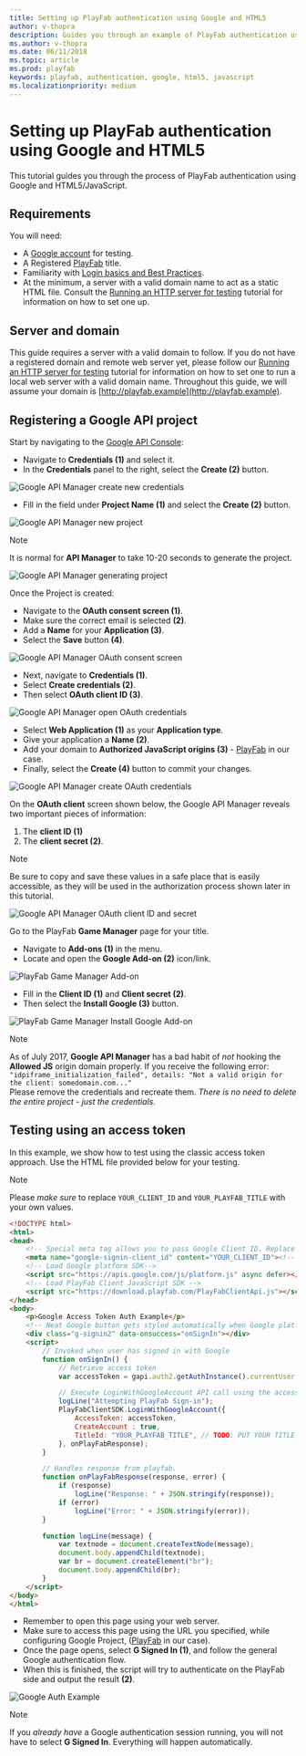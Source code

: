 ```yaml
---
title: Setting up PlayFab authentication using Google and HTML5
author: v-thopra
description: Guides you through an example of PlayFab authentication using Google and HTML5.
ms.author: v-thopra
ms.date: 06/11/2018
ms.topic: article
ms.prod: playfab
keywords: playfab, authentication, google, html5, javascript
ms.localizationpriority: medium
---
```


# Setting up PlayFab authentication using Google and HTML5

This tutorial guides you through the process of PlayFab authentication using Google and HTML5/JavaScript.

## Requirements

You will need:

- A [Google account](https://google.com/) for testing.
- A Registered [PlayFab](https://playfab.com/) title.
- Familiarity with [Login basics and Best Practices](../../authentication/login/login-basics-best-practices.md).
- At the minimum, a server with a valid domain name to act as a static HTML file. Consult the [Running an HTTP server for testing](running-an-http-server-for-testing.md) tutorial for information on how to set one up.

## Server and domain

This guide requires a server with a valid domain to follow. If you do not have a registered domain and remote web server yet, please follow our [Running an HTTP server for testing](running-an-http-server-for-testing.md) tutorial for information on how to set one to run a local web server with a valid domain name. Throughout this guide, we will assume your domain is [http://playfab.example](http://playfab.example).

## Registering a Google API project

Start by navigating to the [Google API Console](https://console.developers.google.com/):

- Navigate to **Credentials (1)** and select it.
- In the **Credentials** panel to the right, select the **Create (2)** button.

![Google API Manager create new credentials](media/tutorials/google-html5/create-new-credentials.png)  

- Fill in the field under **Project Name (1)** and select the **Create (2)** button.

![Google API Manager new project](media/tutorials/google-html5/create-new-project.png)  

> [!NOTE]
> It is normal for **API Manager** to take 10-20 seconds to generate the project.

![Google API Manager generating project](media/tutorials/google-html5/generating-project.png)  

Once the Project is created:

- Navigate to the **OAuth consent screen (1)**.
- Make sure the correct email is selected **(2)**.
- Add a **Name** for your **Application (3)**.
- Select the **Save** button **(4)**.

![Google API Manager OAuth consent screen](media/tutorials/google-html5/oauth-consent-screen.png)  

- Next, navigate to **Credentials (1)**.
- Select **Create credentials (2)**.
- Then select **OAuth client ID (3)**.

![Google API Manager open OAuth credentials](media/tutorials/google-html5/open-oauth-credentials.png)  

- Select **Web Application (1)** as your **Application type**.
- Give your application a **Name (2)**.
- Add your domain to **Authorized JavaScript origins (3)**  - [PlayFab](http://playfab.example) in our case.
- Finally, select the **Create (4)** button to commit your changes.

![Google API Manager create OAuth credentials](media/tutorials/google-html5/create-oauth-credentials.png)  

On the **OAuth client** screen shown below, the Google API Manager reveals two important pieces of information:

1. The **client ID (1)**
2. The **client secret (2)**.

> [!NOTE]
> Be sure to copy and save these values in a safe place that is easily accessible, as they will be used in the authorization process shown later in this tutorial.

![Google API Manager OAuth client ID and secret](media/tutorials/google-html5/oauth-client-credentials.png)  

Go to the PlayFab **Game Manager** page for your title.

- Navigate to **Add-ons (1)** in the menu.
- Locate and open the **Google Add-on (2)** icon/link.

![PlayFab Game Manager Add-on](media/tutorials/google-html5/open-google-add-on.png)  

- Fill in the **Client ID (1)** and **Client secret (2)**.
- Then select the **Install Google (3)** button.

![PlayFab Game Manager Install Google Add-on](media/tutorials/google-html5/install-google-add-on.png)  

> [!NOTE]
> As of July 2017, **Google API Manager** has a bad habit of *not* hooking the **Allowed JS** origin domain properly. If you receive the following error:  
> `"idpiframe_initialization_failed", details: "Not a valid origin for the client: somedomain.com..."`  
> Please remove the credentials and recreate them. *There is no need to delete the entire project - just the credentials.*

## Testing using an access token

In this example, we show how to test using the classic access token approach. Use the HTML file provided below for your testing.

> [!NOTE]
> Please *make sure* to replace `YOUR_CLIENT_ID` and `YOUR_PLAYFAB_TITLE` with your own values.

```html
<!DOCTYPE html>
<html>
<head>
    <!-- Special meta tag allows you to pass Google Client ID. Replace the content attribute value with your own Client Id -->
    <meta name="google-signin-client_id" content="YOUR_CLIENT_ID"><!-- // TODO: PUT YOUR GOOGLE CLIENT_ID HERE! -->
    <!-- Load Google platform SDK-->
    <script src="https://apis.google.com/js/platform.js" async defer></script>
    <!-- Load PlayFab Client JavaScript SDK -->
    <script src="https://download.playfab.com/PlayFabClientApi.js"></script>
</head>
<body>
    <p>Google Access Token Auth Example</p>
    <!-- Neat Google button gets styled automatically when Google platform SDK is loaded -->
    <div class="g-signin2" data-onsuccess="onSignIn"></div>
    <script>
        // Invoked when user has signed in with Google
        function onSignIn() {
            // Retrieve access token
            var accessToken = gapi.auth2.getAuthInstance().currentUser.get().getAuthResponse(true).access_token;

            // Execute LoginWithGoogleAccount API call using the access token. Please replace TitleID with your own.
            logLine("Attempting PlayFab Sign-in");
            PlayFabClientSDK.LoginWithGoogleAccount({
                AccessToken: accessToken,
                CreateAccount : true,
                TitleId: "YOUR_PLAYFAB_TITLE", // TODO: PUT YOUR TITLE ID HERE!
            }, onPlayFabResponse);
        }

        // Handles response from playfab.
        function onPlayFabResponse(response, error) {
            if (response)
                logLine("Response: " + JSON.stringify(response));
            if (error)
                logLine("Error: " + JSON.stringify(error));
        }

        function logLine(message) {
            var textnode = document.createTextNode(message);
            document.body.appendChild(textnode);
            var br = document.createElement("br");
            document.body.appendChild(br);
        }
    </script>
</body>
</html>
```

- Remember to open this page using your web server.
- Make sure to access this page using the URL you specified, while configuring Google Project, ([PlayFab](http://playfab.example) in our case).
- Once the page opens, select **G Signed In (1)**, and follow the general Google authentication flow.
- When this is finished, the script will try to authenticate on the PlayFab side and output the result **(2)**.

![Google Auth Example](media/tutorials/google-html5/google-auth-example.png)  

> [!NOTE]
> If you *already have* a Google authentication session running, you will not have to select **G Signed In**. Everything will happen automatically.
